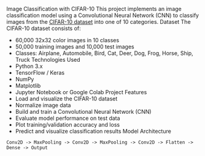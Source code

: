  Image Classification with CIFAR-10
This project implements an image classification model using a Convolutional Neural Network (CNN) to classify images from the [CIFAR-10 dataset](https://www.cs.toronto.edu/~kriz/cifar.html) into one of 10 categories.
 Dataset
The CIFAR-10 dataset consists of:
- 60,000 32x32 color images in 10 classes
- 50,000 training images and 10,000 test images
- Classes: Airplane, Automobile, Bird, Cat, Deer, Dog, Frog, Horse, Ship, Truck
 Technologies Used
- Python 3.x
- TensorFlow / Keras
- NumPy
- Matplotlib
- Jupyter Notebook or Google Colab
Project Features
- Load and visualize the CIFAR-10 dataset
- Normalize image data
- Build and train a Convolutional Neural Network (CNN)
- Evaluate model performance on test data
- Plot training/validation accuracy and loss
- Predict and visualize classification results
Model Architecture
```text
Conv2D -> MaxPooling -> Conv2D -> MaxPooling -> Conv2D -> Flatten -> Dense -> Output

